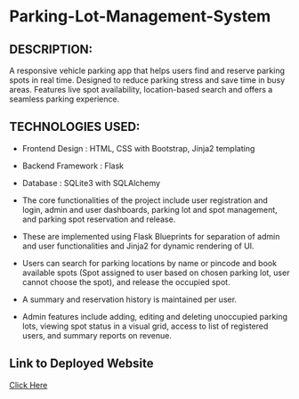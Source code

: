 # Parking-Lot-Management-System

## DESCRIPTION:
A responsive vehicle parking app that helps users find and reserve parking spots in real time. Designed to reduce
parking stress and save time in busy areas. Features live spot availability, location-based search and offers a
seamless parking experience.

## TECHNOLOGIES USED:
- Frontend Design : HTML, CSS with Bootstrap, Jinja2 templating
- Backend Framework : Flask
- Database : SQLite3 with SQLAlchemy

- The core functionalities of the project include user registration and login, admin and user dashboards,
parking lot and spot management, and parking spot reservation and release.
- These are implemented using Flask Blueprints for separation of admin and user functionalities and Jinja2
for dynamic rendering of UI.
- Users can search for parking locations by name or pincode and book available spots (Spot assigned to user
based on chosen parking lot, user cannot choose the spot), and release the occupied spot.
- A summary and reservation history is maintained per user.
- Admin features include adding, editing and deleting unoccupied parking lots, viewing spot status in a
visual grid, access to list of registered users, and summary reports on revenue.

## Link to Deployed Website
[Click Here](https://parking-lot-management-system-gt2f.onrender.com/)
